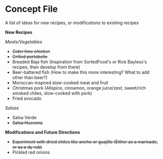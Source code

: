 # Concept File

A list of ideas for new recipes, or modifications to existing recipes

**New Recipes**

_Meats/Vegetables_
* ~~Cider lime chicken~~
* ~~Grilled portobello~~
* Breaded Baja fish (Inspiration from SortedFood's or Rick Bayless's recipes, then develop from there)
* Beer-battered fish (How to make this more interesting? What to add other than beer?)
* Moroccan-inspired slow-cooked meat and fruit
* Christmas pork (Allspice, cinnamon, orange juice/zest, sweet/rich smoked chiles, slow-cooked with pork)
* Fried avocado

_Salsas_
* Salsa Verde
* ~~Salsa Huevona~~

**Modifications and Future Directions**

* ~~Experiment with dried chiles like ancho or guajillo (Either as a marinade, or as a dy rub)~~
* Pickled red onions
